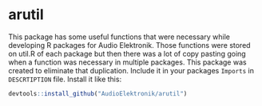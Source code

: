<!-- README.md is generated from README.Rmd. Please edit that file -->
arutil
======

This package has some useful functions that were necessary while developing R packages for Audio Elektronik. Those functions were stored on util.R of each package but then there was a lot of copy pasting going when a function was necessary in multiple packages. This package was created to eliminate that duplication. Include it in your packages `Imports` in `DESCRTIPTION` file. Install it like this:

``` r
devtools::install_github("AudioElektronik/arutil")
```
